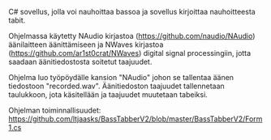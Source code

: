C# sovellus, jolla voi nauhoittaa bassoa ja sovellus kirjoittaa nauhoitteesta tabit.

Ohjelmassa käytetty NAudio kirjastoa (https://github.com/naudio/NAudio) äänilaitteen äänittämiseen
ja NWaves kirjastoa (https://github.com/ar1st0crat/NWaves) digital signal processingiin, jotta
saadaan äänitiedostosta soitetut taajuudet.

Ohjelma luo työpöydälle kansion "NAudio" johon se tallentaa äänen tiedostoon "recorded.wav".
Äänitiedoston taajuudet tallennetaan taulukkoon, jota käsitellään ja taajuudet muutetaan tabeiksi.

Ohjelman toiminnallisuudet: https://github.com/ltjaasks/BassTabberV2/blob/master/BassTabberV2/Form1.cs
